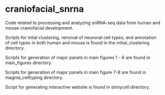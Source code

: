 # craniofacial_snrna
Code related to processing and analyzing snRNA-seq data from human and mouse craniofacial development.

Scripts for intial clustering, removal of neuronal cell types, and annotation of cell types in both human and mouse is found in the initial_clustering directory.

Scripts for generation of major panels in main figures 1 - 6 are found in main_figures directory.

Scripts for generation of major panels in main figure 7-8 are found in magma_celltyping directory.

Script for generating interactive website is found in shinycell directory.


